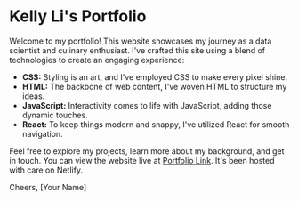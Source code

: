 # Kelly Li's Portfolio

Welcome to my portfolio! This website showcases my journey as a data scientist and culinary enthusiast. I've crafted this site using a blend of technologies to create an engaging experience:

- **CSS:** Styling is an art, and I've employed CSS to make every pixel shine.
- **HTML:** The backbone of web content, I've woven HTML to structure my ideas.
- **JavaScript:** Interactivity comes to life with JavaScript, adding those dynamic touches.
- **React:** To keep things modern and snappy, I've utilized React for smooth navigation.

Feel free to explore my projects, learn more about my background, and get in touch. You can view the website live at [Portfolio Link](https://kelly-li.netlify.app/). It's been hosted with care on Netlify.

Cheers,
[Your Name]
